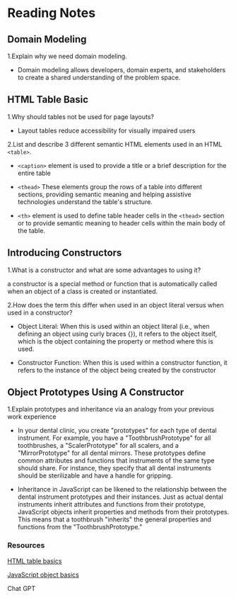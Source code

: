 # Reading Notes

## Domain Modeling

1.Explain why we need domain modeling.

* Domain modeling allows developers, domain experts, and stakeholders to create a shared understanding of the problem space.

## HTML Table Basic

1.Why should tables not be used for page layouts?

* Layout tables reduce accessibility for visually impaired users

2.List and describe 3 different semantic HTML elements used in an HTML `<table>`.

* `<caption>` element is used to provide a title or a brief description for the entire table

* `<thead>` These elements group the rows of a table into different sections, providing semantic meaning and helping assistive technologies understand the table's structure.

* `<th>` element is used to define table header cells in the `<thead>` section or to provide semantic meaning to header cells within the main body of the table.

## Introducing Constructors

1.What is a constructor and what are some advantages to using it?

 a constructor is a special method or function that is automatically called when an object of a class is created or instantiated.

2.How does the term this differ when used in an object literal versus when used in a constructor?

* Object Literal:
When this is used within an object literal (i.e., when defining an object using curly braces {}), it refers to the object itself, which is the object containing the property or method where this is used.

* Constructor Function:
When this is used within a constructor function, it refers to the instance of the object being created by the constructor

## Object Prototypes Using A Constructor

1.Explain prototypes and inheritance via an analogy from your previous work experience

* In your dental clinic, you create "prototypes" for each type of dental instrument. For example, you have a "ToothbrushPrototype" for all toothbrushes, a "ScalerPrototype" for all scalers, and a "MirrorPrototype" for all dental mirrors. These prototypes define common attributes and functions that instruments of the same type should share. For instance, they specify that all dental instruments should be sterilizable and have a handle for gripping.

* Inheritance in JavaScript can be likened to the relationship between the dental instrument prototypes and their instances. Just as actual dental instruments inherit attributes and functions from their prototype, JavaScript objects inherit properties and methods from their prototypes. This means that a toothbrush "inherits" the general properties and functions from the "ToothbrushPrototype."

### Resources

[HTML table basics](https://developer.mozilla.org/en-US/docs/Learn/HTML/Tables/Basics)

[JavaScript object basics](https://developer.mozilla.org/en-US/docs/Learn/JavaScript/Objects/Basics#introducing_constructors)

Chat GPT
